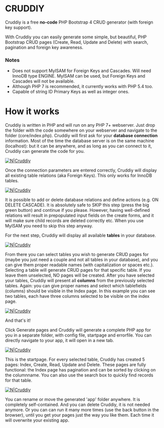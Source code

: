 # CRUDDIY

Cruddiy is a free **no-code**  PHP Bootstrap 4 CRUD generator (with foreign key support).

With Cruddiy you can easily generate some simple, but beautiful, PHP Bootstrap CRUD pages (Create, Read, Update and Delete) with search, pagination and foreign key awareness.

### Notes
* Does not support MyISAM for Foreign Keys and Cascades. Will need InnoDB type ENGINE. MyISAM can be used, but Foreign Keys and Cascades will not be available.
* Although PHP 7 is recommended, it currently works with PHP 5.4 too.
* Capable of string ID Primary Keys as well as integer ones.

# How it works

Cruddiy is written in PHP and will run on any PHP 7+ webserver. Just drop the folder with the code somewhere on your webserver and navigate to the folder (core/index.php). Cruddiy will first ask for your **database connection** information. Most of the time the database server is on the same machine (localhost): but it can be anywhere, and as long as you can connect to it, Cruddiy can generate the code for you.

[![N|Cruddiy](https://j11g.com/cruddiy/bs4-cruddiy-start.png)](https://cruddiy.com)

Once the connection parameters are entered correctly, Cruddiy will display all existing table relations (aka Foreign Keys). This only works for InnoDB tables.

[![N|Cruddiy](https://j11g.com/cruddiy/bs4-cruddiy-relations.png)](https://cruddiy.com)

It is possible to add or delete database relations and define actions (e.g. ON DELETE CASCADE).
It is absolutely safe to SKIP this step (press the big green button) and continue if you please. However, having well-defined relations will result in prepopulated input fields on the create forms, and it will make sure child records are deleted correctly etc. When you use MyISAM you need to skip this step anyway.

For the next step, Cruddiy will display all available **tables** in your database.

[![N|Cruddiy](https://j11g.com/cruddiy/bs4-cruddiy-tables.png)](https://cruddiy.com)

From there you can select tables you wish to generate CRUD pages for (maybe you just need a couple and not all tables in your database), and you can give them proper readable names (with capitalization or spaces etc.). Selecting a table will generate CRUD pages for that specific table. If you leave them unselected, NO pages will be created.
After you have selected your tables, Cruddiy will present all **columns** from the previously selected tables. Again: you can give proper names and select which tablefields (columns) should be visible in the Index page. In this example you can see two tables, each have three columns selected to be visible on the index page. 

[![N|Cruddiy](https://j11g.com/cruddiy/bs4-cruddiy-columns.png)](https://cruddiy.com)

And that's it!

Click Generate pages and Cruddiy will generate a complete PHP app for you in a separate folder, with config file, startpage and errorfile. You can directly navigate to your app, it will open in a new tab.

[![N|Cruddiy](https://j11g.com/cruddiy/bs4-cruddiy-app.png)](https://cruddiy.com)

This is the startpage. For every selected table, Cruddiy has created 5 pages: Index, Create, Read, Update and Delete. These pages are fully functional: the Index page has pagination and can be sorted by clicking on the columnname. You can also use the search box to quickly find records for that table.

[![N|Cruddiy](https://j11g.com/cruddiy/bs4-cruddiy-app-index.png)](https://cruddiy.com)

You can rename or move the generated 'app' folder anywhere. It is completely self-contained. And you can delete Cruddiy, it is not needed anymore. Or you can can run it many more times (use the back button in the browser), until you get your pages just the way you like them. Each time it will overwrite your existing app.
